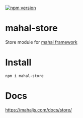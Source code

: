 [![npm version](https://badge.fury.io/js/mahal-store.svg)](https://badge.fury.io/js/mahal-store)
# mahal-store

Store module for [mahal framework](https://github.com/ujjwalguptaofficial/mahal)

# Install

```
npm i mahal-store
```

# Docs

https://mahaljs.com/docs/store/



